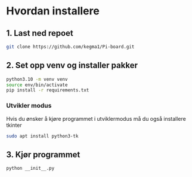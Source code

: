 # Hvordan installere
## 1. Last ned repoet
```sh
git clone https://github.com/kegma1/Pi-board.git
```
## 2. Set opp venv og installer pakker
```sh
python3.10 -m venv venv
source env/bin/activate
pip install -r requirements.txt
```
### Utvikler modus
Hvis du ønsker å kjøre programmet i utviklermodus må du også installere tkinter
```sh
sudo apt install python3-tk
```
## 3. Kjør programmet
```sh
python __init__.py
```